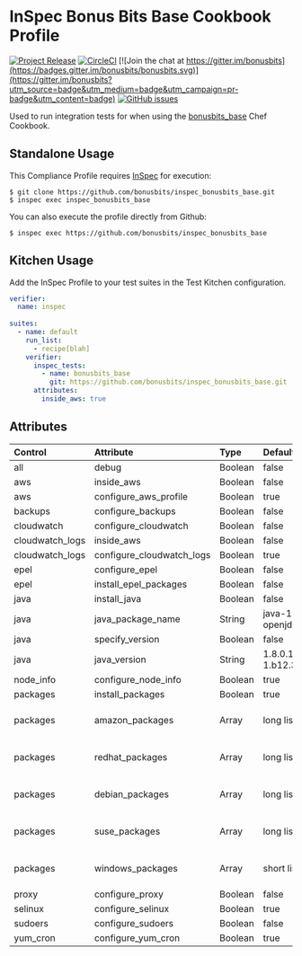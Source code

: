 # InSpec Bonus Bits Base Cookbook Profile
[![Project Release](https://img.shields.io/badge/release-v1.1.0-blue.svg)](https://github.com/bonusbits/inspec_bonusbits_base)
[![CircleCI](https://circleci.com/gh/bonusbits/inspec_bonusbits_base.svg?style=shield)](https://circleci.com/gh/bonusbits/inspec_bonusbits_base)
[![Join the chat at https://gitter.im/bonusbits](https://badges.gitter.im/bonusbits/bonusbits.svg)](https://gitter.im/bonusbits?utm_source=badge&utm_medium=badge&utm_campaign=pr-badge&utm_content=badge)
[![GitHub issues](https://img.shields.io/github/issues/bonusbits/inspec_bonusbits_base.svg)](https://github.com/bonusbits/inspec_bonusbits_base/issues)

Used to run integration tests for when using the [bonusbits_base](https://github.com/bonusbits/bonusbits_base) Chef Cookbook. 

## Standalone Usage

This Compliance Profile requires [InSpec](https://github.com/chef/inspec) for execution:

```
$ git clone https://github.com/bonusbits/inspec_bonusbits_base.git
$ inspec exec inspec_bonusbits_base
```

You can also execute the profile directly from Github:

```
$ inspec exec https://github.com/bonusbits/inspec_bonusbits_base
```

## Kitchen Usage
Add the InSpec Profile to your test suites in the Test Kitchen configuration.

```yaml
verifier:
  name: inspec
  
suites:
  - name: default
    run_list:
      - recipe[blah]
    verifier:
      inspec_tests:
        - name: bonusbits_base
          git: https://github.com/bonusbits/inspec_bonusbits_base.git
      attributes:
        inside_aws: true
```

## Attributes
| Control         | Attribute                 | Type     | Default       | Options                |
| :-------------- | :------------------------ |:-------- | :------------ | :--------------------- |
| all             | debug                     | Boolean  | false         | true/false             |
| aws             | inside_aws                | Boolean  | false         | true/false             |
| aws             | configure_aws_profile     | Boolean  | true          | true/false             |
| backups         | configure_backups         | Boolean  | false         | true/false             |
| cloudwatch      | configure_cloudwatch      | Boolean  | false         | true/false             |
| cloudwatch_logs | inside_aws                | Boolean  | false         | true/false             |
| cloudwatch_logs | configure_cloudwatch_logs | Boolean  | true          | true/false             |
| epel            | configure_epel            | Boolean  | false         | true/false             |
| epel            | install_epel_packages     | Boolean  | false         | true/false             |
| java            | install_java              | Boolean  | false         | true/false             |
| java            | java_package_name         | String   | java-1.8.0-openjdk | N/A               |
| java            | specify_version           | Boolean  | false         | true/false             |
| java            | java_version              | String   | 1.8.0.151-1.b12.35.amzn1 | N/A         |
| node_info       | configure_node_info       | Boolean  | true          | true/false             |
| packages        | install_packages          | Boolean  | true          | true/false             |
| packages        | amazon_packages           | Array    | long list     | array of package names |
| packages        | redhat_packages           | Array    | long list     | array of package names |
| packages        | debian_packages           | Array    | long list     | array of package names |
| packages        | suse_packages             | Array    | long list     | array of package names |
| packages        | windows_packages          | Array    | short list    | array of package names |
| proxy           | configure_proxy           | Boolean  | false         | true/false             |
| selinux         | configure_selinux         | Boolean  | true          | true/false             |
| sudoers         | configure_sudoers         | Boolean  | false         | true/false             |
| yum_cron        | configure_yum_cron        | Boolean  | true          | true/false             |
